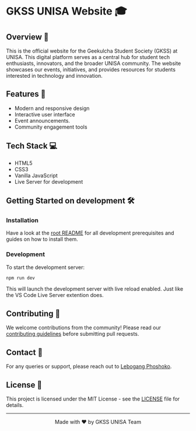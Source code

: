 # GKSS UNISA Website 🎓

## Overview 🌟

This is the official website for the Geekulcha Student Society (GKSS) at UNISA. This digital platform serves as a central hub for student tech enthusiasts, innovators, and the broader UNISA community. The website showcases our events, initiatives, and provides resources for students interested in technology and innovation.

## Features 🚀

- Modern and responsive design
- Interactive user interface
- Event announcements.
- Community engagement tools

## Tech Stack 💻

- HTML5
- CSS3
- Vanilla JavaScript
- Live Server for development

## Getting Started on development 🛠️

### Installation

Have a look at the [root README](../../README.md) for all development prerequisites and guides on how to install them.

### Development

To start the development server:

```bash
npm run dev
```

This will launch the development server with live reload enabled. Just like the VS Code Live Server extention does.

## Contributing 🤝

We welcome contributions from the community! Please read our [contributing guidelines](../../CONTRIBUTING.md) before submitting pull requests.

## Contact 📧

For any queries or support, please reach out to [Lebogang Phoshoko](mailto:dev.phoshoko.ml@gmail.com).

## License 📄

This project is licensed under the MIT License - see the [LICENSE](../../LICENSE) file for details.

---

<p align="center">Made with ❤️ by GKSS UNISA Team</p>
